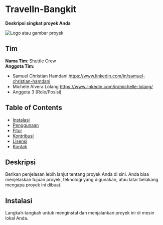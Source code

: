 # TravelIn-Bangkit

**Deskripsi singkat proyek Anda**

![Logo atau gambar proyek](link-ke-gambar)

## Tim
**Nama Tim**: Shuttle Crew  
**Anggota Tim**:
- Samuel Christian Hamdani https://www.linkedin.com/in/samuel-christian-hamdani
- Michele Alvera Lolang https://www.linkedin.com/in/michelle-lolang/
- Anggota 3 (Role/Posisi)

## Table of Contents
- [Instalasi](#installation)
- [Penggunaan](#usage)
- [Fitur](#features)
- [Kontribusi](#contributing)
- [Lisensi](#license)
- [Kontak](#contact)

## Deskripsi
Berikan penjelasan lebih lanjut tentang proyek Anda di sini. Anda bisa menjelaskan tujuan proyek, teknologi yang digunakan, atau latar belakang mengapa proyek ini dibuat.

## Instalasi
Langkah-langkah untuk menginstal dan menjalankan proyek ini di mesin lokal Anda.
